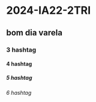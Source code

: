 # 2024-IA22-2TRI


## bom dia varela

### 3 hashtag

#### 4 hashtag

##### 5 hashtag

###### 6 hashtag
